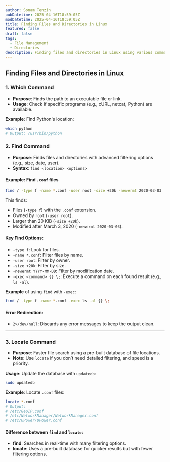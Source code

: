 ```yaml
---
author: Sonam Tenzin  
pubDatetime: 2025-04-16T18:59:05Z  
modDatetime: 2025-04-16T18:59:05Z  
title: Finding Files and Directories in Linux
featured: false  
draft: false  
tags:  
  - File Management
  - Directories
description: Finding files and directories in Linux using various commands. Discusses usage of which, find, locate, and tree commands for effective file management.
---
```


## **Finding Files and Directories in Linux**

### **1. Which Command**
- **Purpose**: Finds the path to an executable file or link.
- **Usage**: Check if specific programs (e.g., cURL, netcat, Python) are available.
  
**Example**: Find Python's location:
```bash
which python
# Output: /usr/bin/python
```

### **2. Find Command**
- **Purpose**: Finds files and directories with advanced filtering options (e.g., size, date, user).
- **Syntax**: `find <location> <options>`
  
#### **Example: Find `.conf` files**
```bash
find / -type f -name *.conf -user root -size +20k -newermt 2020-03-03
```
This finds:
- Files (`-type f`) with the `.conf` extension.
- Owned by `root` (`-user root`).
- Larger than 20 KiB (`-size +20k`).
- Modified after March 3, 2020 (`-newermt 2020-03-03`).

#### **Key Find Options**:
- `-type f`: Look for files.
- `-name *.conf`: Filter files by name.
- `-user root`: Filter by owner.
- `-size +20k`: Filter by size.
- `-newermt YYYY-MM-DD`: Filter by modification date.
- `-exec <command> {} \;`: Execute a command on each found result (e.g., `ls -al`).

**Example** of using `find` with `-exec`:
```bash
find / -type f -name *.conf -exec ls -al {} \;
```

#### **Error Redirection**:
- `2>/dev/null`: Discards any error messages to keep the output clean.

---

### **3. Locate Command**
- **Purpose**: Faster file search using a pre-built database of file locations.
- **Note**: Use `locate` if you don’t need detailed filtering, and speed is a priority.
  
**Usage**: Update the database with `updatedb`:
```bash
sudo updatedb
```

**Example**: Locate `.conf` files:
```bash
locate *.conf
# Output: 
# /etc/GeoIP.conf
# /etc/NetworkManager/NetworkManager.conf
# /etc/UPower/UPower.conf
```

#### **Difference between `find` and `locate`**:
- **find**: Searches in real-time with many filtering options.
- **locate**: Uses a pre-built database for quicker results but with fewer filtering options.
